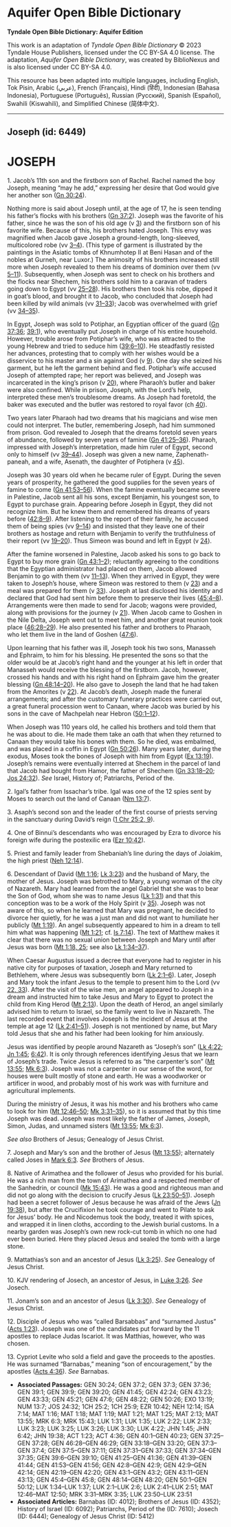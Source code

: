 # Aquifer Open Bible Dictionary

**Tyndale Open Bible Dictionary: Aquifer Edition**

This work is an adaptation of *Tyndale Open Bible Dictionary* © 2023 Tyndale House Publishers, licensed under the CC BY\-SA 4\.0 license. The adaptation, *Aquifer Open Bible Dictionary*, was created by BiblioNexus and is also licensed under CC BY\-SA 4\.0\.

This resource has been adapted into multiple languages, including English, Tok Pisin, Arabic (عربي), French (Français), Hindi (हिंदी), Indonesian (Bahasa Indonesia), Portuguese (Português), Russian (Русский), Spanish (Español), Swahili (Kiswahili), and Simplified Chinese (简体中文).



--------------------------------

## Joseph (id: 6449)

JOSEPH
======

1\. Jacob’s 11th son and the firstborn son of Rachel. Rachel named the boy Joseph, meaning “may he add,” expressing her desire that God would give her another son ([Gn 30:24](https://ref.ly/Gen30:24)).

Nothing more is said about Joseph until, at the age of 17, he is seen tending his father’s flocks with his brothers ([Gn 37:2](https://ref.ly/Gen37:2)). Joseph was the favorite of his father, since he was the son of his old age (v [3](https://ref.ly/Gen37:3)) and the firstborn son of his favorite wife. Because of this, his brothers hated Joseph. This envy was magnified when Jacob gave Joseph a ground\-length, long\-sleeved, multicolored robe (vv [3–4](https://ref.ly/Gen37:3-Gen37:4)). (This type of garment is illustrated by the paintings in the Asiatic tombs of Khnumhotep II at Beni Hasan and of the nobles at Gurneh, near Luxor.) The animosity of his brothers increased still more when Joseph revealed to them his dreams of dominion over them (vv [5–11](https://ref.ly/Gen37:5-Gen37:11)). Subsequently, when Joseph was sent to check on his brothers and the flocks near Shechem, his brothers sold him to a caravan of traders going down to Egypt (vv [25–28](https://ref.ly/Gen37:25-Gen37:28)). His brothers then took his robe, dipped it in goat’s blood, and brought it to Jacob, who concluded that Joseph had been killed by wild animals (vv [31–33](https://ref.ly/Gen37:31-Gen37:33)); Jacob was overwhelmed with grief (vv [34–35](https://ref.ly/Gen37:34-Gen37:35)).

In Egypt, Joseph was sold to Potiphar, an Egyptian officer of the guard ([Gn 37:36](https://ref.ly/Gen37:36); [39:1](https://ref.ly/Gen39:1)), who eventually put Joseph in charge of his entire household. However, trouble arose from Potiphar’s wife, who was attracted to the young Hebrew and tried to seduce him ([39:6–10](https://ref.ly/Gen39:6-Gen39:10)). He steadfastly resisted her advances, protesting that to comply with her wishes would be a disservice to his master and a sin against God (v [9](https://ref.ly/Gen39:9)). One day she seized his garment, but he left the garment behind and fled. Potiphar’s wife accused Joseph of attempted rape; her report was believed, and Joseph was incarcerated in the king’s prison (v [20](https://ref.ly/Gen39:20)), where Pharaoh’s butler and baker were also confined. While in prison, Joseph, with the Lord’s help, interpreted these men’s troublesome dreams. As Joseph had foretold, the baker was executed and the butler was restored to royal favor (ch [40](https://ref.ly/Gen40:1-Gen40:23)).

Two years later Pharaoh had two dreams that his magicians and wise men could not interpret. The butler, remembering Joseph, had him summoned from prison. God revealed to Joseph that the dreams foretold seven years of abundance, followed by seven years of famine ([Gn 41:25–36](https://ref.ly/Gen41:25-Gen41:36)). Pharaoh, impressed with Joseph’s interpretation, made him ruler of Egypt, second only to himself (vv [39–44](https://ref.ly/Gen41:39-Gen41:44)). Joseph was given a new name, Zaphenath\-paneah, and a wife, Asenath, the daughter of Potiphera (v [45](https://ref.ly/Gen41:45)).

Joseph was 30 years old when he became ruler of Egypt. During the seven years of prosperity, he gathered the good supplies for the seven years of famine to come ([Gn 41:53–56](https://ref.ly/Gen41:53-Gen41:56)). When the famine eventually became severe in Palestine, Jacob sent all his sons, except Benjamin, his youngest son, to Egypt to purchase grain. Appearing before Joseph in Egypt, they did not recognize him. But he knew them and remembered his dreams of years before ([42:8–9](https://ref.ly/Gen42:8-Gen42:9)). After listening to the report of their family, he accused them of being spies (vv [9–14](https://ref.ly/Gen42:9-Gen42:14)) and insisted that they leave one of their brothers as hostage and return with Benjamin to verify the truthfulness of their report (vv [19–20](https://ref.ly/Gen42:19-Gen42:20)). Thus Simeon was bound and left in Egypt (v [24](https://ref.ly/Gen42:24)).

After the famine worsened in Palestine, Jacob asked his sons to go back to Egypt to buy more grain ([Gn 43:1–2](https://ref.ly/Gen43:1-Gen43:2)); reluctantly agreeing to the conditions that the Egyptian administrator had placed on them, Jacob allowed Benjamin to go with them (vv [11–13](https://ref.ly/Gen43:11-Gen43:13)). When they arrived in Egypt, they were taken to Joseph’s house, where Simeon was restored to them (v [23](https://ref.ly/Gen43:23)) and a meal was prepared for them (v [33](https://ref.ly/Gen43:33)). Joseph at last disclosed his identity and declared that God had sent him before them to preserve their lives ([45:4–8](https://ref.ly/Gen45:4-Gen45:8)). Arrangements were then made to send for Jacob; wagons were provided, along with provisions for the journey (v [21](https://ref.ly/Gen45:21)). When Jacob came to Goshen in the Nile Delta, Joseph went out to meet him, and another great reunion took place ([46:28–29](https://ref.ly/Gen46:28-Gen46:29)). He also presented his father and brothers to Pharaoh, who let them live in the land of Goshen ([47:6](https://ref.ly/Gen47:6)).

Upon learning that his father was ill, Joseph took his two sons, Manasseh and Ephraim, to him for his blessing. He presented the sons so that the older would be at Jacob’s right hand and the younger at his left in order that Manasseh would receive the blessing of the firstborn. Jacob, however, crossed his hands and with his right hand on Ephraim gave him the greater blessing ([Gn 48:14–20](https://ref.ly/Gen48:14-Gen48:20)). He also gave to Joseph the land that he had taken from the Amorites (v [22](https://ref.ly/Gen48:22)). At Jacob’s death, Joseph made the funeral arrangements; and after the customary funerary practices were carried out, a great funeral procession went to Canaan, where Jacob was buried by his sons in the cave of Machpelah near Hebron ([50:1–12](https://ref.ly/Gen50:1-Gen50:12)).

When Joseph was 110 years old, he called his brothers and told them that he was about to die. He made them take an oath that when they returned to Canaan they would take his bones with them. So he died, was embalmed, and was placed in a coffin in Egypt ([Gn 50:26](https://ref.ly/Gen50:26)). Many years later, during the exodus, Moses took the bones of Joseph with him from Egypt ([Ex 13:19](https://ref.ly/Exod13:19)). Joseph’s remains were eventually interred at Shechem in the parcel of land that Jacob had bought from Hamor, the father of Shechem ([Gn 33:18–20](https://ref.ly/Gen33:18-Gen33:20); [Jos 24:32](https://ref.ly/Josh24:32)). *See* Israel, History of; Patriarchs, Period of the.

2\. Igal’s father from Issachar’s tribe. Igal was one of the 12 spies sent by Moses to search out the land of Canaan ([Nm 13:7](https://ref.ly/Num13:7)).

3\. Asaph’s second son and the leader of the first course of priests serving in the sanctuary during David’s reign ([1 Chr 25:2, 9](https://ref.ly/1Chr25:2,1Chr25:9)).

4\. One of Binnui’s descendants who was encouraged by Ezra to divorce his foreign wife during the postexilic era ([Ezr 10:42](https://ref.ly/Ezra10:42)).

5\. Priest and family leader from Shebaniah’s line during the days of Joiakim, the high priest ([Neh 12:14](https://ref.ly/Neh12:14)).

6\. Descendant of David ([Mt 1:16](https://ref.ly/Matt1:16); [Lk 3:23](https://ref.ly/Luke3:23)) and the husband of Mary, the mother of Jesus. Joseph was betrothed to Mary, a young woman of the city of Nazareth. Mary had learned from the angel Gabriel that she was to bear the Son of God, whom she was to name Jesus ([Lk 1:31](https://ref.ly/Luke1:31)) and that this conception was to be a work of the Holy Spirit (v [35](https://ref.ly/Luke1:35)). Joseph was not aware of this, so when he learned that Mary was pregnant, he decided to divorce her quietly, for he was a just man and did not want to humiliate her publicly ([Mt 1:19](https://ref.ly/Matt1:19)). An angel subsequently appeared to him in a dream to tell him what was happening ([Mt 1:21](https://ref.ly/Matt1:21); cf. [Is 7:14](https://ref.ly/Isa7:14)). The text of Matthew makes it clear that there was no sexual union between Joseph and Mary until after Jesus was born ([Mt 1:18, 25](https://ref.ly/Matt1:18,Matt1:25); see also [Lk 1:34–37](https://ref.ly/Luke1:34-Luke1:37)).

When Caesar Augustus issued a decree that everyone had to register in his native city for purposes of taxation, Joseph and Mary returned to Bethlehem, where Jesus was subsequently born ([Lk 2:1–6](https://ref.ly/Luke2:1-Luke2:6)). Later, Joseph and Mary took the infant Jesus to the temple to present him to the Lord (vv [22, 33](https://ref.ly/Luke2:22,Luke2:33)). After the visit of the wise men, an angel appeared to Joseph in a dream and instructed him to take Jesus and Mary to Egypt to protect the child from King Herod ([Mt 2:13](https://ref.ly/Matt2:13)). Upon the death of Herod, an angel similarly advised him to return to Israel, so the family went to live in Nazareth. The last recorded event that involves Joseph is the incident of Jesus at the temple at age 12 ([Lk 2:41–51](https://ref.ly/Luke2:41-Luke2:51)). Joseph is not mentioned by name, but Mary told Jesus that she and his father had been looking for him anxiously.

Jesus was identified by people around Nazareth as “Joseph’s son” ([Lk 4:22](https://ref.ly/Luke4:22); [Jn 1:45](https://ref.ly/John1:45); [6:42](https://ref.ly/John6:42)). It is only through references identifying Jesus that we learn of Joseph’s trade. Twice Jesus is referred to as “the carpenter’s son” ([Mt 13:55](https://ref.ly/Matt13:55); [Mk 6:3](https://ref.ly/Mark6:3)). Joseph was not a carpenter in our sense of the word, for houses were built mostly of stone and earth. He was a woodworker or artificer in wood, and probably most of his work was with furniture and agricultural implements.

During the ministry of Jesus, it was his mother and his brothers who came to look for him ([Mt 12:46–50](https://ref.ly/Matt12:46-Matt12:50); [Mk 3:31–35](https://ref.ly/Mark3:31-Mark3:35)), so it is assumed that by this time Joseph was dead. Joseph was most likely the father of James, Joseph, Simon, Judas, and unnamed sisters ([Mt 13:55](https://ref.ly/Matt13:55); [Mk 6:3](https://ref.ly/Mark6:3)).

*See also* Brothers of Jesus; Genealogy of Jesus Christ.

7\. Joseph and Mary’s son and the brother of Jesus ([Mt 13:55](https://ref.ly/Matt13:55)); alternately called Joses in [Mark 6:3](https://ref.ly/Mark6:3). *See* Brothers of Jesus.

8\. Native of Arimathea and the follower of Jesus who provided for his burial. He was a rich man from the town of Arimathea and a respected member of the Sanhedrin, or council ([Mk 15:43](https://ref.ly/Mark15:43)). He was a good and righteous man and did not go along with the decision to crucify Jesus ([Lk 23:50–51](https://ref.ly/Luke23:50-Luke23:51)). Joseph had been a secret follower of Jesus because he was afraid of the Jews ([Jn 19:38](https://ref.ly/John19:38)), but after the Crucifixion he took courage and went to Pilate to ask for Jesus’ body. He and Nicodemus took the body, treated it with spices, and wrapped it in linen cloths, according to the Jewish burial customs. In a nearby garden was Joseph’s own new rock\-cut tomb in which no one had ever been buried. Here they placed Jesus and sealed the tomb with a large stone.

9\. Mattathias’s son and an ancestor of Jesus ([Lk 3:25](https://ref.ly/Luke3:25)). *See* Genealogy of Jesus Christ.

10\. KJV rendering of Josech, an ancestor of Jesus, in [Luke 3:26](https://ref.ly/Luke3:26). *See* Josech.

11\. Jonam’s son and an ancestor of Jesus ([Lk 3:30](https://ref.ly/Luke3:30)). *See* Genealogy of Jesus Christ.

12\. Disciple of Jesus who was “called Barsabbas” and “surnamed Justus” ([Acts 1:23](https://ref.ly/Acts1:23)). Joseph was one of the candidates put forward by the 11 apostles to replace Judas Iscariot. It was Matthias, however, who was chosen.

13\. Cypriot Levite who sold a field and gave the proceeds to the apostles. He was surnamed “Barnabas,” meaning “son of encouragement,” by the apostles ([Acts 4:36](https://ref.ly/Acts4:36)). *See* Barnabas.

* **Associated Passages:** GEN 30:24; GEN 37:2; GEN 37:3; GEN 37:36; GEN 39:1; GEN 39:9; GEN 39:20; GEN 41:45; GEN 42:24; GEN 43:23; GEN 43:33; GEN 45:21; GEN 47:6; GEN 48:22; GEN 50:26; EXO 13:19; NUM 13:7; JOS 24:32; 1CH 25:2; 1CH 25:9; EZR 10:42; NEH 12:14; ISA 7:14; MAT 1:16; MAT 1:18; MAT 1:19; MAT 1:21; MAT 1:25; MAT 2:13; MAT 13:55; MRK 6:3; MRK 15:43; LUK 1:31; LUK 1:35; LUK 2:22; LUK 2:33; LUK 3:23; LUK 3:25; LUK 3:26; LUK 3:30; LUK 4:22; JHN 1:45; JHN 6:42; JHN 19:38; ACT 1:23; ACT 4:36; GEN 40:1–GEN 40:23; GEN 37:25–GEN 37:28; GEN 46:28–GEN 46:29; GEN 33:18–GEN 33:20; GEN 37:3–GEN 37:4; GEN 37:5–GEN 37:11; GEN 37:31–GEN 37:33; GEN 37:34–GEN 37:35; GEN 39:6–GEN 39:10; GEN 41:25–GEN 41:36; GEN 41:39–GEN 41:44; GEN 41:53–GEN 41:56; GEN 42:8–GEN 42:9; GEN 42:9–GEN 42:14; GEN 42:19–GEN 42:20; GEN 43:1–GEN 43:2; GEN 43:11–GEN 43:13; GEN 45:4–GEN 45:8; GEN 48:14–GEN 48:20; GEN 50:1–GEN 50:12; LUK 1:34–LUK 1:37; LUK 2:1–LUK 2:6; LUK 2:41–LUK 2:51; MAT 12:46–MAT 12:50; MRK 3:31–MRK 3:35; LUK 23:50–LUK 23:51
* **Associated Articles:** Barnabas (ID: 4012); Brothers of Jesus (ID: 4352); History of Israel (ID: 6092); Patriarchs, Period of the (ID: 7610); Josech (ID: 6444); Genealogy of Jesus Christ (ID: 5412)

